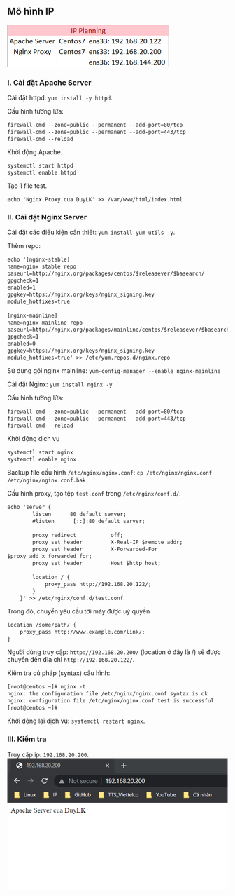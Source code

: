 ## Mô hình IP
![nginx](Pictures/nginx_proxy.png)

### I. Cài đặt Apache Server
Cài đặt httpd: `yum install -y httpd`.

Cấu hình tường lửa:
```
firewall-cmd --zone=public --permanent --add-port=80/tcp
firewall-cmd --zone=public --permanent --add-port=443/tcp
firewall-cmd --reload
```
Khởi động Apache.
```
systemctl start httpd
systemctl enable httpd
```

Tạo 1 file test.
```
echo 'Nginx Proxy cua DuyLK' >> /var/www/html/index.html
```


### II. Cài đặt Nginx Server
Cài đặt các điều kiện cần thiết: `yum install yum-utils -y`.

Thêm repo:
```
echo '[nginx-stable]
name=nginx stable repo
baseurl=http://nginx.org/packages/centos/$releasever/$basearch/
gpgcheck=1
enabled=1
gpgkey=https://nginx.org/keys/nginx_signing.key
module_hotfixes=true

[nginx-mainline]
name=nginx mainline repo
baseurl=http://nginx.org/packages/mainline/centos/$releasever/$basearch/
gpgcheck=1
enabled=0
gpgkey=https://nginx.org/keys/nginx_signing.key
module_hotfixes=true' >> /etc/yum.repos.d/nginx.repo
```

Sử dụng gói nginx mainline: `yum-config-manager --enable nginx-mainline`

Cài đặt Nginx: `yum install nginx -y`

Cấu hình tường lửa:
```
firewall-cmd --zone=public --permanent --add-port=80/tcp
firewall-cmd --zone=public --permanent --add-port=443/tcp
firewall-cmd --reload
```

Khởi động dịch vụ
```
systemctl start nginx
systemctl enable nginx
```

Backup file cấu hình `/etc/nginx/nginx.conf`: `cp /etc/nginx/nginx.conf /etc/nginx/nginx.conf.bak`

Cấu hình proxy, tạo tệp `test.conf` trong `/etc/nginx/conf.d/`.
```
echo 'server {
        listen      80 default_server;
        #listen      [::]:80 default_server;

        proxy_redirect           off;
        proxy_set_header         X-Real-IP $remote_addr;
        proxy_set_header         X-Forwarded-For $proxy_add_x_forwarded_for;
        proxy_set_header         Host $http_host;

        location / {
            proxy_pass http://192.168.20.122/;
        }
    }' >> /etc/nginx/conf.d/test.conf
```

Trong đó, chuyển yêu cầu tới máy được uỷ quyền
```
location /some/path/ {
    proxy_pass http://www.example.com/link/;
}
```

Người dùng truy cập: `http://192.168.20.200/` (location ở đây là /) sẽ được chuyển đến đỉa chỉ `http://192.168.20.122/`.

Kiểm tra cú pháp (syntax) cấu hình:
```
[root@centos ~]# nginx -t
nginx: the configuration file /etc/nginx/nginx.conf syntax is ok
nginx: configuration file /etc/nginx/nginx.conf test is successful
[root@centos ~]#
```

Khởi động lại dịch vụ: `systemctl restart nginx`.

### III. Kiểm tra
Truy cập ip: `192.168.20.200`.
![check](Pictures/xong.png)









